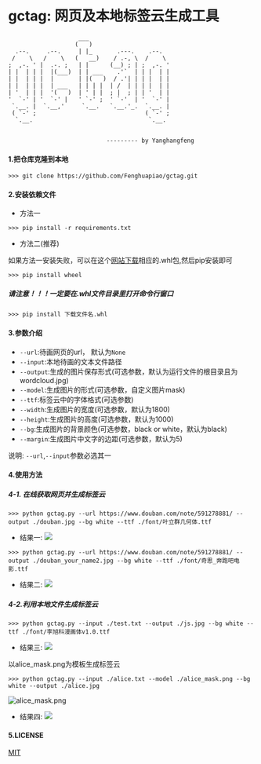 # gctag: 网页及本地标签云生成工具
```
                    ___                        
                   (   )                       
  .--.     .--.     | |_       .---.    .--.   
 /    \   /    \   (   __)    / .-, \  /    \  
;  ,-. ' |  .-. ;   | |      (__) ; | ;  ,-. '
| |  | | |  |(___)  | | ___    .'`  | | |  | |
| |  | | |  |       | |(   )  / .'| | | |  | |
| |  | | |  | ___   | | | |  | /  | | | |  | |
| '  | | |  '(   )  | ' | |  ; |  ; | | '  | |
'  `-' | '  `-' |   ' `-' ;  ' `-'  | '  `-' |
 `.__. |  `.__,'     `.__.   `.__.'_.  `.__. |
 ( `-' ;                               ( `-' ;
  `.__.                                 `.__.  


                            --------- by Yanghangfeng
```

#### 1.把仓库克隆到本地
```
>>> git clone https://github.com/Fenghuapiao/gctag.git
```
#### 2.安装依赖文件
* 方法一
```
>>> pip install -r requirements.txt
```
* 方法二(推荐)

如果方法一安装失败，可以在这个[网站下载](http://www.lfd.uci.edu/~gohlke/pythonlibs/)相应的.whl包,然后pip安装即可
```
>>> pip install wheel
```
##### 请注意！！！一定要在.whl文件目录里打开命令行窗口
```
>>> pip install 下载文件名.whl
```
#### 3.参数介绍
- `--url`:待画网页的url， 默认为`None`
- `--input`:本地待画的文本文件路径
- `--output`:生成的图片保存形式(可选参数，默认为运行文件的根目录且为wordcloud.jpg)
- `--model`:生成图片的形式(可选参数，自定义图片mask)
- `--ttf`:标签云中的字体格式(可选参数)
- `--width`:生成图片的宽度(可选参数，默认为1800)
- `--height`:生成图片的高度(可选参数，默认为1000)
- `--bg`:生成图片的背景颜色(可选参数，black or white，默认为black)
- `--margin`:生成图片中文字的边距(可选参数，默认为5)

说明: `--url`,`--input`参数必选其一

#### 4.使用方法
##### 4-1. 在线获取网页并生成标签云
```
>>> python gctag.py --url https://www.douban.com/note/591278881/ --output ./douban.jpg --bg white --ttf ./font/叶立群几何体.ttf
```
* 结果一:
![](https://github.com/Fenghuapiao/gctag/blob/master/example/douban_your_name3.jpg)

```
>>> python gctag.py --url https://www.douban.com/note/591278881/ --output ./douban_your_name2.jpg --bg white --ttf ./font/奇思_奔跑吧电影.ttf
```
* 结果二:
![](https://github.com/Fenghuapiao/gctag/blob/master/example/douban_your_name2.jpg)

##### 4-2.利用本地文件生成标签云
```
>>> python gctag.py --input ./test.txt --output ./js.jpg --bg white --ttf ./font/李旭科漫画体v1.0.ttf
```

* 结果三:
![](https://github.com/Fenghuapiao/gctag/blob/master/example/js.jpg)

以alice_mask.png为模板生成标签云
```
>>> python gctag.py --input ./alice.txt --model ./alice_mask.png --bg white --output ./alice.jpg
```
![alice_mask.png](https://github.com/Fenghuapiao/gctag/blob/master/example/alice_mask.png)
* 结果四:
![](https://github.com/Fenghuapiao/gctag/blob/master/example/alice_white.jpg)

#### 5.LICENSE
[MIT](https://github.com/Fenghuapiao/gctag/blob/master/LICENSE)
